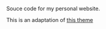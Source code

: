 Souce code for my personal website.

This is an adaptation of [this theme](http://orderedlist.github.com/minimal/)
